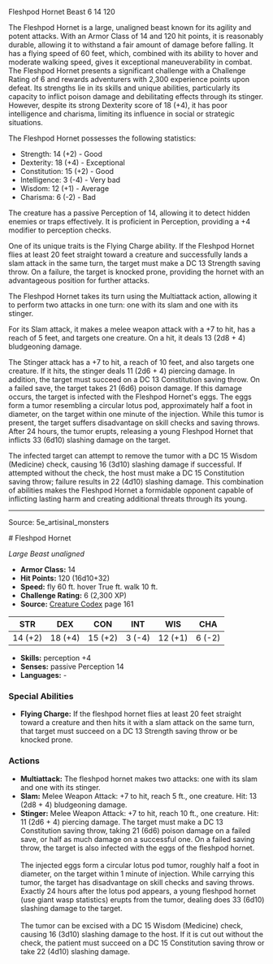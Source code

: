 <MonsterName/>Fleshpod Hornet</MonsterName>
<CreatureType/>Beast</CreatureType>
<CR/>6</CR>
<AC/>14</AC>
<HP/>120</HP>
<summary>The Fleshpod Hornet is a large, unaligned beast known for its agility and potent attacks. With an Armor Class of 14 and 120 hit points, it is reasonably durable, allowing it to withstand a fair amount of damage before falling. It has a flying speed of 60 feet, which, combined with its ability to hover and moderate walking speed, gives it exceptional maneuverability in combat. The Fleshpod Hornet presents a significant challenge with a Challenge Rating of 6 and rewards adventurers with 2,300 experience points upon defeat. Its strengths lie in its skills and unique abilities, particularly its capacity to inflict poison damage and debilitating effects through its stinger. However, despite its strong Dexterity score of 18 (+4), it has poor intelligence and charisma, limiting its influence in social or strategic situations.</summary>

<detail>

The Fleshpod Hornet possesses the following statistics:
- Strength: 14 (+2) - Good
- Dexterity: 18 (+4) - Exceptional
- Constitution: 15 (+2) - Good
- Intelligence: 3 (-4) - Very bad
- Wisdom: 12 (+1) - Average
- Charisma: 6 (-2) - Bad

The creature has a passive Perception of 14, allowing it to detect hidden enemies or traps effectively. It is proficient in Perception, providing a +4 modifier to perception checks.

One of its unique traits is the Flying Charge ability. If the Fleshpod Hornet flies at least 20 feet straight toward a creature and successfully lands a slam attack in the same turn, the target must make a DC 13 Strength saving throw. On a failure, the target is knocked prone, providing the hornet with an advantageous position for further attacks.

The Fleshpod Hornet takes its turn using the Multiattack action, allowing it to perform two attacks in one turn: one with its slam and one with its stinger. 

For its Slam attack, it makes a melee weapon attack with a +7 to hit, has a reach of 5 feet, and targets one creature. On a hit, it deals 13 (2d8 + 4) bludgeoning damage.

The Stinger attack has a +7 to hit, a reach of 10 feet, and also targets one creature. If it hits, the stinger deals 11 (2d6 + 4) piercing damage. In addition, the target must succeed on a DC 13 Constitution saving throw. On a failed save, the target takes 21 (6d6) poison damage. If this damage occurs, the target is infected with the Fleshpod Hornet's eggs. The eggs form a tumor resembling a circular lotus pod, approximately half a foot in diameter, on the target within one minute of the injection. While this tumor is present, the target suffers disadvantage on skill checks and saving throws. After 24 hours, the tumor erupts, releasing a young Fleshpod Hornet that inflicts 33 (6d10) slashing damage on the target.

The infected target can attempt to remove the tumor with a DC 15 Wisdom (Medicine) check, causing 16 (3d10) slashing damage if successful. If attempted without the check, the host must make a DC 15 Constitution saving throw; failure results in 22 (4d10) slashing damage. This combination of abilities makes the Fleshpod Hornet a formidable opponent capable of inflicting lasting harm and creating additional threats through its young.</detail>



---

Source: 5e_artisinal_monsters

<statblock>
# Fleshpod Hornet

*Large* *Beast* *unaligned*

- **Armor Class:** 14
- **Hit Points:** 120 (16d10+32)
- **Speed:** fly 60 ft. hover True ft. walk 10 ft.
- **Challenge Rating:** 6 (2,300 XP)
- **Source:** [Creature Codex](https://koboldpress.com/kpstore/product/creature-codex-for-5th-edition-dnd) page 161

| STR | DEX | CON | INT | WIS | CHA |
| --- | --- | --- | --- | --- | --- |
| 14 (+2) | 18 (+4) | 15 (+2) | 3 (-4) | 12 (+1) | 6 (-2) |

- **Skills:** perception +4
- **Senses:** passive Perception 14
- **Languages:** -

### Special Abilities

- **Flying Charge:** If the fleshpod hornet flies at least 20 feet straight toward a creature and then hits it with a slam attack on the same turn, that target must succeed on a DC 13 Strength saving throw or be knocked prone.

### Actions

- **Multiattack:** The fleshpod hornet makes two attacks: one with its slam and one with its stinger.
- **Slam:** Melee Weapon Attack: +7 to hit, reach 5 ft., one creature. Hit: 13 (2d8 + 4) bludgeoning damage.
- **Stinger:** Melee Weapon Attack: +7 to hit, reach 10 ft., one creature. Hit: 11 (2d6 + 4) piercing damage. The target must make a DC 13 Constitution saving throw, taking 21 (6d6) poison damage on a failed save, or half as much damage on a successful one. On a failed saving throw, the target is also infected with the eggs of the fleshpod hornet. <br><br>The injected eggs form a circular lotus pod tumor, roughly half a foot in diameter, on the target within 1 minute of injection. While carrying this tumor, the target has disadvantage on skill checks and saving throws. Exactly 24 hours after the lotus pod appears, a young fleshpod hornet (use giant wasp statistics) erupts from the tumor, dealing does 33 (6d10) slashing damage to the target. <br><br>The tumor can be excised with a DC 15 Wisdom (Medicine) check, causing 16 (3d10) slashing damage to the host. If it is cut out without the check, the patient must succeed on a DC 15 Constitution saving throw or take 22 (4d10) slashing damage.


</statblock>


